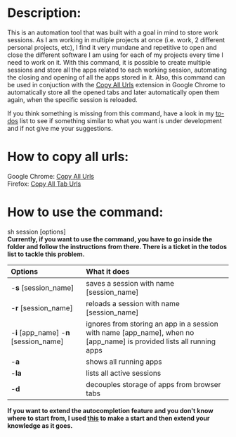 # Description:
This is an automation tool that was built with a goal in mind to store work sessions. As I am working in multiple projects at once (i.e. work, 2 different personal projects, etc), I find it very mundane and repetitive to open and close the different software I am using for each of my projects every time I need to work on it. With this command, it is possible to create multiple sessions and store all the apps related to each working session, automating the closing and opening of all the apps stored in it. Also, this command can be used in conjuction with the [Copy All Urls](https://chrome.google.com/webstore/detail/copy-all-urls/iiagcalhlpmgdipdcikkjiliaankcagj?hl=en) extension in Google Chrome to automatically store all the opened tabs and later automatically open them again, when the specific session is reloaded.

If you think something is missing from this command, have a look in my [to-dos](https://github.com/Nikandros1997/Sessions/projects/1) list to see if something similar to what you want is under development and if not give me your suggestions.

# How to copy all urls:
Google Chrome: [Copy All Urls](https://chrome.google.com/webstore/detail/copy-all-urls/iiagcalhlpmgdipdcikkjiliaankcagj?hl=en)  
Firefox: [Copy All Tab Urls](https://addons.mozilla.org/en-GB/firefox/addon/copy-all-tab-urls-we/)

# How to use the command:
sh session [options]  
**Currently, if you want to use the command, you have to go inside the folder and follow the instructions from there. There is a ticket in the todos list to tackle this problem.**


Options | What it does
:--- | :---
-**s** [session_name] | saves a session with name [session_name]
-**r** [session_name] | reloads a session with name [session_name]
-**i** [app_name] -**n** [session_name] | ignores from storing an app in a session with name [app_name], when no [app_name] is provided lists all running apps
-**a** | shows all running apps
-**la** | lists all active sessions
-**d** | decouples storage of apps from browser tabs  

**If you want to extend the autocompletion feature and you don't know where to start from, I used [this](https://iridakos.com/programming/2018/03/01/bash-programmable-completion-tutorial) to make a start and then extend your knowledge as it goes.**
